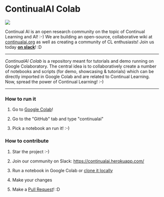 # ContinualAI Colab 
<img src="https://continualai.herokuapp.com/badge.svg">

Continual AI is an open research community on the topic of Continual Learning and AI! :-)
We are building an open-source, collaborative wiki at [continualai.org](http://continualai.org) as well as creating a community of CL enthusiasts! Join us today **[on slack](https://continualai.herokuapp.com)**! :D

----

*ContinualAI Colab* is a repository meant for tutorials and demo running on Google Colaboratory. The central idea is to collaboratively create a number of notebooks and scripts (for demo, showcasing & tutorials) which can be directly imported in Google Colab and are related to Continual Learning. Now, spread the power of Continual Learning! :-)

---

### How to run it

1. Go to [Google Colab](colab.research.google.com)!

2. Go to the "GitHub" tab and type "continualai"

3. Pick a notebook an run it! :-)

### How to contribute

1. Star the project :-)

2. Join our community on Slack: https://continualai.herokuapp.com/

3. Run a notebook in Google Colab or [clone it locally](https://help.github.com/articles/fork-a-repo/)

5. Make your changes

6. Make a [Pull Request](https://services.github.com/on-demand/github-cli/open-pull-request-github)! :D
